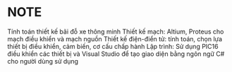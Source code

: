 # NOTE
Tính toán thiết kế bãi đỗ xe thông minh 
Thiết kế mạch: Altium, Proteus cho mạch điều khiển và mạch nguồn
Thiết kế điện-điển tử: tính toán, chọn lựa thiết bị điều khiển, cảm biến, cơ cấu chấp hành
Lập trình: Sử dụng PIC16 điều khiển các thiết bị và Visual Studio để tạo giao diện bằng ngôn ngữ C# cho người dùng sử dụng

